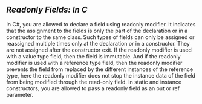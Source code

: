 <h2><i>Readonly Fields: In C</i></h2>
<p>In C#, you are allowed to declare a field using readonly modifier. It indicates that the assignment to the fields is only the part of the declaration or in a constructor to the same class. Such types of fields can only be assigned or reassigned multiple times only at the declaration or in a constructor. They are not assigned after the constructor exit. If the readonly modifier is used with a value type field, then the field is immutable. And if the readonly modifier is used with a reference type field, then the readonly modifier prevents the field from replaced by the different instances of the reference type, here the readonly modifier does not stop the instance data of the field from being modified through the read-only field. In static and instance constructors, you are allowed to pass a readonly field as an out or ref parameter.</p>
<h2><i></i></h2>
<h2><i></i></h2>
<h2><i></i></h2>
<h2><i></i></h2>

<p></p>
<p></p>
<p></p>
<p></p>
<p></p>
